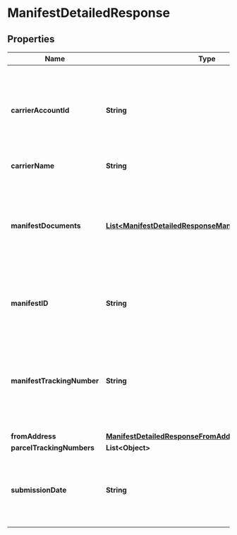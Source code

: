 

# ManifestDetailedResponse


## Properties

| Name | Type | Description | Notes |
|------------ | ------------- | ------------- | -------------|
|**carrierAccountId** | **String** | A unique identifier associated with the Carrier account which is used while creating Manifest. |  [optional] |
|**carrierName** | **String** | Name of the Carrier. |  [optional] |
|**manifestDocuments** | [**List&lt;ManifestDetailedResponseManifestDocumentsInner&gt;**](ManifestDetailedResponseManifestDocumentsInner.md) | The electronically generated document that has manifest (end-of-day) records of all shipments of the day. |  [optional] |
|**manifestID** | **String** | The unique manifest ID. This field is not returned for APAC Services. |  [optional] |
|**manifestTrackingNumber** | **String** | The manifest tracking number. This is returned only if the carrier has a pre-defined valid value, e.g., UPS, FedEX, or USPS. |  [optional] |
|**fromAddress** | [**ManifestDetailedResponseFromAddress**](ManifestDetailedResponseFromAddress.md) |  |  [optional] |
|**parcelTrackingNumbers** | **List&lt;Object&gt;** |  |  [optional] |
|**submissionDate** | **String** | The date the shipments are to be tendered to the carrier, entered as YYYY-MM-DD. |  [optional] |



